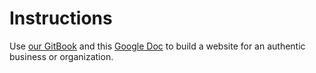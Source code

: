 # Instructions  


  Use [our GitBook](https://gilmour.online/compsci/web-design/adv-editing) and this [Google Doc](https://docs.google.com/document/d/1uM8-lgqH4n9m0VzW4PA3Oqnw_t5ylCg_86UrUeSHtwg/edit?usp=sharing) to build a website for an authentic business or organization.
